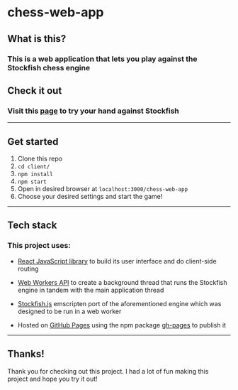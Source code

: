 # chess-web-app
## What is this?
### This is a web application that lets you play against the Stockfish chess engine
## Check it out
### Visit this [page](https://solecist287.github.io/chess-web-app/) to try your hand against Stockfish
---
## Get started
1. Clone this repo
2. `cd client/`
3. `npm install`
4. `npm start`
5. Open in desired browser at `localhost:3000/chess-web-app`
6. Choose your desired settings and start the game!
---
## Tech stack
### This project uses:
- [React JavaScript library](https://reactjs.org/) to build its user interface and do client-side routing

- [Web Workers API](https://developer.mozilla.org/en-US/docs/Web/API/Web_Workers_API) to create a background thread that runs the Stockfish engine in tandem with the main application thread

- [Stockfish.js](https://github.com/exoticorn/stockfish-js) emscripten port of the aforementioned engine which was designed to be run in a web worker

- Hosted on [GitHub Pages](https://pages.github.com/) using the npm package [gh-pages](https://www.npmjs.com/package/gh-pages) to publish it
---
## Thanks!
Thank you for checking out this project. I had a lot of fun making this project and hope you try it out!